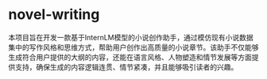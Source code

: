 # novel-writing
本项目旨在开发一款基于InternLM模型的小说创作助手，通过模仿现有小说数据集中的写作风格和思维方式，帮助用户创作出高质量的小说章节。该助手不仅能够生成符合用户提供的大纲的内容，还能在语言风格、人物塑造和情节发展等方面提供支持，确保生成的内容逻辑连贯、情节紧凑，并且能够吸引读者的兴趣。
